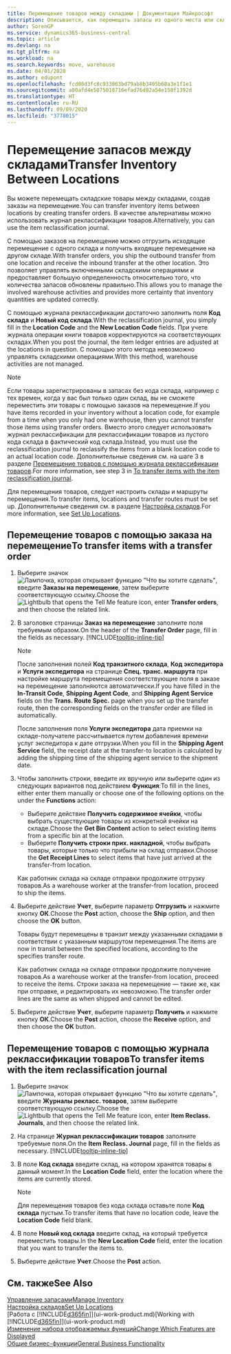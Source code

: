 ```yaml
---
title: Перемещение товаров между складами | Документация Майкрософт
description: Описывается, как перемещать запасы из одного места или склада в другое место или склад с помощью журнала реклассификации или заказов на перемещение.
author: SorenGP
ms.service: dynamics365-business-central
ms.topic: article
ms.devlang: na
ms.tgt_pltfrm: na
ms.workload: na
ms.search.keywords: move, warehouse
ms.date: 04/01/2020
ms.author: edupont
ms.openlocfilehash: fcd88d3fc8c933863bd79ab8b3405b68a3e1f1e1
ms.sourcegitcommit: a80afd4e5075018716efad76d82a54e158f1392d
ms.translationtype: HT
ms.contentlocale: ru-RU
ms.lasthandoff: 09/09/2020
ms.locfileid: "3778015"
---
```

# <a name="transfer-inventory-between-locations"></a><span data-ttu-id="ef7e2-103">Перемещение запасов между складами</span><span class="sxs-lookup"><span data-stu-id="ef7e2-103">Transfer Inventory Between Locations</span></span>
<span data-ttu-id="ef7e2-104">Вы можете перемещать складские товары между складами, создав заказы на перемещение.</span><span class="sxs-lookup"><span data-stu-id="ef7e2-104">You can transfer inventory items between locations by creating transfer orders.</span></span> <span data-ttu-id="ef7e2-105">В качестве альтернативы можно использовать журнал реклассификации товаров.</span><span class="sxs-lookup"><span data-stu-id="ef7e2-105">Alternatively, you can use the item reclassification journal.</span></span>

<span data-ttu-id="ef7e2-106">С помощью заказов на перемещение можно отгрузить исходящее перемещение с одного склада и получить входящее перемещение на другом складе.</span><span class="sxs-lookup"><span data-stu-id="ef7e2-106">With transfer orders, you ship the outbound transfer from one location and receive the inbound transfer at the other location.</span></span> <span data-ttu-id="ef7e2-107">Это позволяет управлять включенными складскими операциями и предоставляет большую определенность относительно того, что количества запасов обновлены правильно.</span><span class="sxs-lookup"><span data-stu-id="ef7e2-107">This allows you to manage the involved warehouse activities and provides more certainty that inventory quantities are updated correctly.</span></span>

<span data-ttu-id="ef7e2-108">С помощью журнала реклассификации достаточно заполнить поля **Код склада** и **Новый код склада**.</span><span class="sxs-lookup"><span data-stu-id="ef7e2-108">With the reclassification journal, you simply fill in the **Location Code** and the **New Location Code** fields.</span></span> <span data-ttu-id="ef7e2-109">При учете журнала операции книги товаров корректируются на соответствующих складах.</span><span class="sxs-lookup"><span data-stu-id="ef7e2-109">When you post the journal, the item ledger entries are adjusted at the locations in question.</span></span> <span data-ttu-id="ef7e2-110">С помощью этого метода невозможно управлять складскими операциями.</span><span class="sxs-lookup"><span data-stu-id="ef7e2-110">With this method, warehouse activities are not managed.</span></span>

> [!NOTE]  
>   <span data-ttu-id="ef7e2-111">Если товары зарегистрированы в запасах без кода склада, например с тех времен, когда у вас был только один склад, вы не сможете переместить эти товары с помощью заказов на перемещение.</span><span class="sxs-lookup"><span data-stu-id="ef7e2-111">If you have items recorded in your inventory without a location code, for example from a time when you only had one warehouse, then you cannot transfer those items using transfer orders.</span></span> <span data-ttu-id="ef7e2-112">Вместо этого следует использовать журнал реклассификации для реклассификации товаров из пустого кода склада в фактический код склада.</span><span class="sxs-lookup"><span data-stu-id="ef7e2-112">Instead, you must use the reclassification journal to reclassify the items from a blank location code to an actual location code.</span></span>  <span data-ttu-id="ef7e2-113">Дополнительные сведения см. на шаге 3 в разделе [Перемещение товаров с помощью журнала реклассификации товаров](inventory-how-transfer-between-locations.md#to-transfer-items-with-the-item-reclassification-journal).</span><span class="sxs-lookup"><span data-stu-id="ef7e2-113">For more information, see step 3 in [To transfer items with the item reclassification journal](inventory-how-transfer-between-locations.md#to-transfer-items-with-the-item-reclassification-journal).</span></span>

<span data-ttu-id="ef7e2-114">Для перемещения товаров, следует настроить склады и маршруты перемещения.</span><span class="sxs-lookup"><span data-stu-id="ef7e2-114">To transfer items, locations and transfer routes must be set up.</span></span> <span data-ttu-id="ef7e2-115">Дополнительные сведения см. в разделе [Настройка складов](inventory-how-setup-locations.md).</span><span class="sxs-lookup"><span data-stu-id="ef7e2-115">For more information, see [Set Up Locations](inventory-how-setup-locations.md).</span></span>

## <a name="to-transfer-items-with-a-transfer-order"></a><span data-ttu-id="ef7e2-116">Перемещение товаров с помощью заказа на перемещение</span><span class="sxs-lookup"><span data-stu-id="ef7e2-116">To transfer items with a transfer order</span></span>
1. <span data-ttu-id="ef7e2-117">Выберите значок ![Лампочка, которая открывает функцию "Что вы хотите сделать"](media/ui-search/search_small.png "Что вы хотите сделать"), введите **Заказы на перемещение**, затем выберите соответствующую ссылку.</span><span class="sxs-lookup"><span data-stu-id="ef7e2-117">Choose the ![Lightbulb that opens the Tell Me feature](media/ui-search/search_small.png "Tell me what you want to do") icon, enter **Transfer orders**, and then choose the related link.</span></span>
2. <span data-ttu-id="ef7e2-118">В заголовке страницы **Заказ на перемещение** заполните поля требуемым образом.</span><span class="sxs-lookup"><span data-stu-id="ef7e2-118">On the header of the **Transfer Order** page, fill in the fields as necessary.</span></span> [!INCLUDE[tooltip-inline-tip](includes/tooltip-inline-tip_md.md)]

    > [!NOTE]  
    >   <span data-ttu-id="ef7e2-119">После заполнения полей **Код транзитного склада**, **Код экспедитора** и **Услуги экспедитора** на странице **Спец. транс. маршрута** при настройке маршрута перемещения соответствующие поля в заказе на перемещение заполняются автоматически.</span><span class="sxs-lookup"><span data-stu-id="ef7e2-119">If you have filled in the **In-Transit Code**, **Shipping Agent Code**, and **Shipping Agent Service** fields on the **Trans. Route Spec.** page when you set up the transfer route, then the corresponding fields on the transfer order are filled in automatically.</span></span>

    <span data-ttu-id="ef7e2-120">После заполнения поля **Услуги экспедитора** дата приемки на складе-получателе рассчитывается путем добавления времени услуг экспедитора к дате отгрузки.</span><span class="sxs-lookup"><span data-stu-id="ef7e2-120">When you fill in the **Shipping Agent Service** field, the receipt date at the transfer-to location is calculated by adding the shipping time of the shipping agent service to the shipment date.</span></span>

3. <span data-ttu-id="ef7e2-121">Чтобы заполнить строки, введите их вручную или выберите один из следующих вариантов под действием **Функция**:</span><span class="sxs-lookup"><span data-stu-id="ef7e2-121">To fill in the lines, either enter them manually or choose one of the following options on the under the **Functions** action:</span></span>
    - <span data-ttu-id="ef7e2-122">Выберите действие **Получить содержимое ячейки**, чтобы выбрать существующие товары из конкретной ячейки на складе.</span><span class="sxs-lookup"><span data-stu-id="ef7e2-122">Choose the **Get Bin Content** action to select existing items from a specific bin at the location.</span></span>
    - <span data-ttu-id="ef7e2-123">Выберите **Получить строки прих. накладной**, чтобы выбрать товары, которые только что прибыли на склад отправки.</span><span class="sxs-lookup"><span data-stu-id="ef7e2-123">Choose the **Get Receipt Lines** to select items that have just arrived at the transfer-from location.</span></span>   

    <span data-ttu-id="ef7e2-124">Как работник склада на складе отправки продолжите отгрузку товаров.</span><span class="sxs-lookup"><span data-stu-id="ef7e2-124">As a warehouse worker at the transfer-from location, proceed to ship the items.</span></span>
4. <span data-ttu-id="ef7e2-125">Выберите действие **Учет**, выберите параметр **Отгрузить** и нажмите кнопку **ОК**.</span><span class="sxs-lookup"><span data-stu-id="ef7e2-125">Choose the **Post** action, choose the **Ship** option, and then choose the **OK** button.</span></span>

    <span data-ttu-id="ef7e2-126">Товары будут перемещены в транзит между указанными складами в соответствии с указанным маршрутом перемещения.</span><span class="sxs-lookup"><span data-stu-id="ef7e2-126">The items are now in transit between the specified locations, according to the specifies transfer route.</span></span>

    <span data-ttu-id="ef7e2-127">Как работник склада на складе отправки продолжите получение товаров.</span><span class="sxs-lookup"><span data-stu-id="ef7e2-127">As a warehouse worker at the transfer-from location, proceed to receive the items.</span></span> <span data-ttu-id="ef7e2-128">Строки заказа на перемещение — такие же, как при отправке, и редактировать их невозможно.</span><span class="sxs-lookup"><span data-stu-id="ef7e2-128">The transfer order lines are the same as when shipped and cannot be edited.</span></span>
5. <span data-ttu-id="ef7e2-129">Выберите действие **Учет**, выберите параметр **Получить** и нажмите кнопку **ОК**.</span><span class="sxs-lookup"><span data-stu-id="ef7e2-129">Choose the **Post** action, choose the **Receive** option, and then choose the **OK** button.</span></span>

## <a name="to-transfer-items-with-the-item-reclassification-journal"></a><span data-ttu-id="ef7e2-130">Перемещение товаров с помощью журнала реклассификации товаров</span><span class="sxs-lookup"><span data-stu-id="ef7e2-130">To transfer items with the item reclassification journal</span></span>
1. <span data-ttu-id="ef7e2-131">Выберите значок ![Лампочка, которая открывает функцию "Что вы хотите сделать"](media/ui-search/search_small.png "Что вы хотите сделать"), введите **Журналы рекласс. товаров**, затем выберите соответствующую ссылку.</span><span class="sxs-lookup"><span data-stu-id="ef7e2-131">Choose the ![Lightbulb that opens the Tell Me feature](media/ui-search/search_small.png "Tell me what you want to do") icon, enter **Item Reclass. Journals**, and then choose the related link.</span></span>
2. <span data-ttu-id="ef7e2-132">На странице **Журнал реклассификации товаров** заполните требуемые поля.</span><span class="sxs-lookup"><span data-stu-id="ef7e2-132">On the **Item Reclass. Journal** page, fill in the fields as necessary.</span></span> [!INCLUDE[tooltip-inline-tip](includes/tooltip-inline-tip_md.md)]
3. <span data-ttu-id="ef7e2-133">В поле **Код склада** введите склад, на котором хранятся товары в данный момент.</span><span class="sxs-lookup"><span data-stu-id="ef7e2-133">In the **Location Code** field, enter the location where the items are currently stored.</span></span>

    > [!NOTE]  
    >   <span data-ttu-id="ef7e2-134">Для перемещения товаров без кода склада оставьте поле **Код склада** пустым.</span><span class="sxs-lookup"><span data-stu-id="ef7e2-134">To transfer items that have no location code, leave the **Location Code** field blank.</span></span>
4. <span data-ttu-id="ef7e2-135">В поле **Новый код склада** введите склад, на который требуется переместить товары.</span><span class="sxs-lookup"><span data-stu-id="ef7e2-135">In the **New Location Code** field, enter the location that you want to transfer the items to.</span></span>
5. <span data-ttu-id="ef7e2-136">Выберите действие **Учет**.</span><span class="sxs-lookup"><span data-stu-id="ef7e2-136">Choose the **Post** action.</span></span>

## <a name="see-also"></a><span data-ttu-id="ef7e2-137">См. также</span><span class="sxs-lookup"><span data-stu-id="ef7e2-137">See Also</span></span>
[<span data-ttu-id="ef7e2-138">Управление запасами</span><span class="sxs-lookup"><span data-stu-id="ef7e2-138">Manage Inventory</span></span>](inventory-manage-inventory.md)  
[<span data-ttu-id="ef7e2-139">Настройка складов</span><span class="sxs-lookup"><span data-stu-id="ef7e2-139">Set Up Locations</span></span>](inventory-how-setup-locations.md)  
<span data-ttu-id="ef7e2-140">[Работа с [!INCLUDE[d365fin](includes/d365fin_md.md)]](ui-work-product.md)</span><span class="sxs-lookup"><span data-stu-id="ef7e2-140">[Working with [!INCLUDE[d365fin](includes/d365fin_md.md)]](ui-work-product.md)</span></span>  
[<span data-ttu-id="ef7e2-141">Изменение набора отображаемых функций</span><span class="sxs-lookup"><span data-stu-id="ef7e2-141">Change Which Features are Displayed</span></span>](ui-experiences.md)  
[<span data-ttu-id="ef7e2-142">Общие бизнес-функции</span><span class="sxs-lookup"><span data-stu-id="ef7e2-142">General Business Functionality</span></span>](ui-across-business-areas.md)
